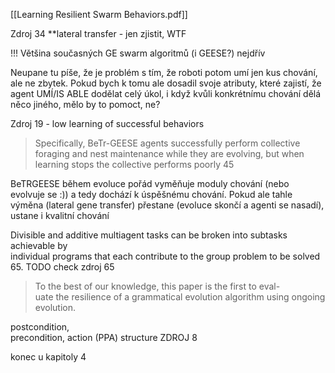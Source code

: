 [[Learning Resilient Swarm Behaviors.pdf]]

Zdroj 34 **lateral transfer - jen zjistit, WTF

!!! Většina současných GE swarm algoritmů (i GEESE?) nejdřív 

Neupane tu píše, že je problém s tím, že roboti potom umí jen kus chování, ale ne zbytek. Pokud bych k tomu ale dosadil svoje atributy, které zajistí, že agent UMÍ/IS ABLE dodělat celý úkol, i když kvůli konkrétnímu chování dělá něco jiného, mělo by to pomoct, ne?

Zdroj 19 - low learning of successful behaviors

>Specifically, BeTr-GEESE
agents successfully perform collective foraging and nest maintenance while they
are evolving, but when learning stops the collective performs poorly 45

BeTRGEESE během evoluce pořád vyměňuje moduly chování (nebo evolvuje se :)) a tedy dochází k úspěšnému chování. Pokud ale tahle výměna (lateral gene transfer) přestane (evoluce skončí a agenti se nasadí), ustane i kvalitní chování

Divisible and additive multiagent tasks can be broken into subtasks achievable by  
individual programs that each contribute to the group problem to be solved 65. TODO check zdroj 65

> To the best of our knowledge, this paper is the first to eval-  
uate the resilience of a grammatical evolution algorithm using ongoing evolution.

postcondition,  
precondition, action (PPA) structure  ZDROJ 8

konec u kapitoly 4